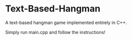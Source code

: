 # Text-Based-Hangman
A text-based hangman game implemented entirely in C++.

Simply run main.cpp and follow the instructions!
